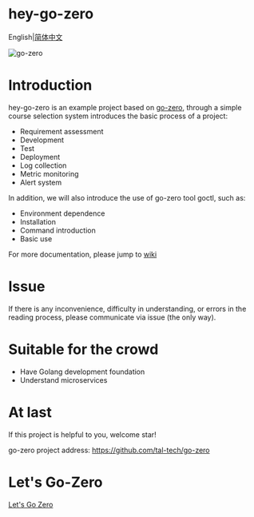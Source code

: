 # hey-go-zero
English|[简体中文](readme.md)

![go-zero](https://img.shields.io/badge/Github-go--zero-brightgreen?link=https://github.com/tal-tech/go-zero&logo=github)

# Introduction
hey-go-zero is an example project based on [go-zero](https://github.com/tal-tech/go-zero), through a simple course selection
system introduces the basic process of a project:
* Requirement assessment
* Development
* Test
* Deployment
* Log collection
* Metric monitoring
* Alert system

In addition, we will also introduce the use of go-zero tool goctl, such as:
* Environment dependence
* Installation
* Command introduction
* Basic use

For more documentation, please jump to [wiki]()

# Issue
If there is any inconvenience, difficulty in understanding, or errors in the reading process, please communicate via issue (the only way).

# Suitable for the crowd
* Have Golang development foundation
* Understand microservices

# At last
If this project is helpful to you, welcome star!

go-zero project address: https://github.com/tal-tech/go-zero

# Let's Go-Zero
[Let's Go Zero](./doc/index.md)